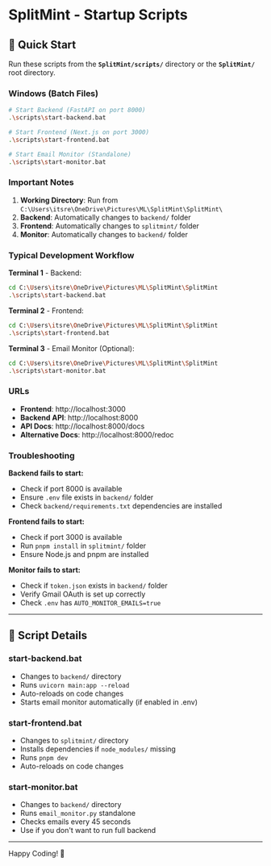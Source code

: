 # SplitMint - Startup Scripts

## 🚀 Quick Start

Run these scripts from the **`SplitMint/scripts/`** directory or the **`SplitMint/`** root directory.

### Windows (Batch Files)

```bash
# Start Backend (FastAPI on port 8000)
.\scripts\start-backend.bat

# Start Frontend (Next.js on port 3000)
.\scripts\start-frontend.bat

# Start Email Monitor (Standalone)
.\scripts\start-monitor.bat
```

### Important Notes

1. **Working Directory**: Run from `C:\Users\itsre\OneDrive\Pictures\ML\SplitMint\SplitMint\`
2. **Backend**: Automatically changes to `backend/` folder
3. **Frontend**: Automatically changes to `splitmint/` folder
4. **Monitor**: Automatically changes to `backend/` folder

### Typical Development Workflow

**Terminal 1** - Backend:

```bash
cd C:\Users\itsre\OneDrive\Pictures\ML\SplitMint\SplitMint
.\scripts\start-backend.bat
```

**Terminal 2** - Frontend:

```bash
cd C:\Users\itsre\OneDrive\Pictures\ML\SplitMint\SplitMint
.\scripts\start-frontend.bat
```

**Terminal 3** - Email Monitor (Optional):

```bash
cd C:\Users\itsre\OneDrive\Pictures\ML\SplitMint\SplitMint
.\scripts\start-monitor.bat
```

### URLs

- **Frontend**: http://localhost:3000
- **Backend API**: http://localhost:8000
- **API Docs**: http://localhost:8000/docs
- **Alternative Docs**: http://localhost:8000/redoc

### Troubleshooting

**Backend fails to start:**

- Check if port 8000 is available
- Ensure `.env` file exists in `backend/` folder
- Check `backend/requirements.txt` dependencies are installed

**Frontend fails to start:**

- Check if port 3000 is available
- Run `pnpm install` in `splitmint/` folder
- Ensure Node.js and pnpm are installed

**Monitor fails to start:**

- Check if `token.json` exists in `backend/` folder
- Verify Gmail OAuth is set up correctly
- Check `.env` has `AUTO_MONITOR_EMAILS=true`

---

## 📁 Script Details

### start-backend.bat

- Changes to `backend/` directory
- Runs `uvicorn main:app --reload`
- Auto-reloads on code changes
- Starts email monitor automatically (if enabled in .env)

### start-frontend.bat

- Changes to `splitmint/` directory
- Installs dependencies if `node_modules/` missing
- Runs `pnpm dev`
- Auto-reloads on code changes

### start-monitor.bat

- Changes to `backend/` directory
- Runs `email_monitor.py` standalone
- Checks emails every 45 seconds
- Use if you don't want to run full backend

---

Happy Coding! 🎉
